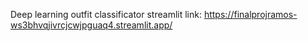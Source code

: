Deep learning outfit classificator
streamlit link:
https://finalprojramos-ws3bhvqjivrcjcwjpguaq4.streamlit.app/
